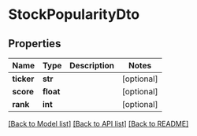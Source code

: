 # StockPopularityDto

## Properties
Name | Type | Description | Notes
------------ | ------------- | ------------- | -------------
**ticker** | **str** |  | [optional] 
**score** | **float** |  | [optional] 
**rank** | **int** |  | [optional] 

[[Back to Model list]](../README.md#documentation-for-models) [[Back to API list]](../README.md#documentation-for-api-endpoints) [[Back to README]](../README.md)

